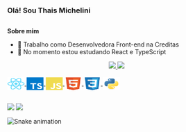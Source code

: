 ### Olá! Sou Thais Michelini

##

**Sobre mim**

- 🔭 Trabalho como Desenvolvedora Front-end na Creditas
- 🌱 No momento estou estudando React e TypeScript

<div align="center">
  <a href="https://github.com/thaismichelini">
  <img height="180em" src="https://github-readme-stats.vercel.app/api?username=thaismichelini&show_icons=true&theme=dracula&include_all_commits=true&count_private=true"/>
  <img height="180em" src="https://github-readme-stats.vercel.app/api/top-langs/?username=thaismichelini&layout=compact&langs_count=7&theme=dracula"/>
</div>
 <div style="display: inline_block"><br>
   <img align="center" alt="Rafa-Jsx" height="30" width="40" src="https://raw.githubusercontent.com/devicons/devicon/master/icons/react/react-original.svg">
   <img align="center" alt="Rafa-Ts" height="30" width="40" src="https://raw.githubusercontent.com/devicons/devicon/master/icons/typescript/typescript-original.svg">
  <img align="center" alt="Rafa-Js" height="30" width="40" src="https://raw.githubusercontent.com/devicons/devicon/master/icons/javascript/javascript-plain.svg">
  <img align="center" alt="Rafa-HTML" height="30" width="40" src="https://raw.githubusercontent.com/devicons/devicon/master/icons/html5/html5-original.svg">
  <img align="center" alt="Rafa-CSS" height="30" width="40" src="https://raw.githubusercontent.com/devicons/devicon/master/icons/css3/css3-original.svg">
  <img align="center" alt="Rafa-Python" height="30" width="40" src="https://raw.githubusercontent.com/devicons/devicon/master/icons/python/python-original.svg">
</div>

 ##
 

<div> 
  <a href = "mailto:thaislmichelini@gmail.com"><img src="https://img.shields.io/badge/-Gmail-%23333?style=for-the-badge&logo=gmail&logoColor=white" target="_blank"></a>
  <a href="https://www.linkedin.com/in/thais-michelini" target="_blank"><img src="https://img.shields.io/badge/-LinkedIn-%230077B5?style=for-the-badge&logo=linkedin&logoColor=white" target="_blank"></a> 
 
  ![Snake animation](https://github.com/thaismichelini/thaismichelini/blob/output/github-contribution-grid-snake.svg)
 
</div>
